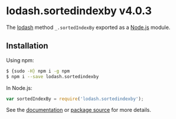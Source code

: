 # lodash.sortedindexby v4.0.3

The [lodash](https://lodash.com/) method `_.sortedIndexBy` exported as a [Node.js](https://nodejs.org/) module.

## Installation

Using npm:
```bash
$ {sudo -H} npm i -g npm
$ npm i --save lodash.sortedindexby
```

In Node.js:
```js
var sortedIndexBy = require('lodash.sortedindexby');
```

See the [documentation](https://lodash.com/docs#sortedIndexBy) or [package source](https://github.com/lodash/lodash/blob/4.0.3-npm-packages/lodash.sortedindexby) for more details.
